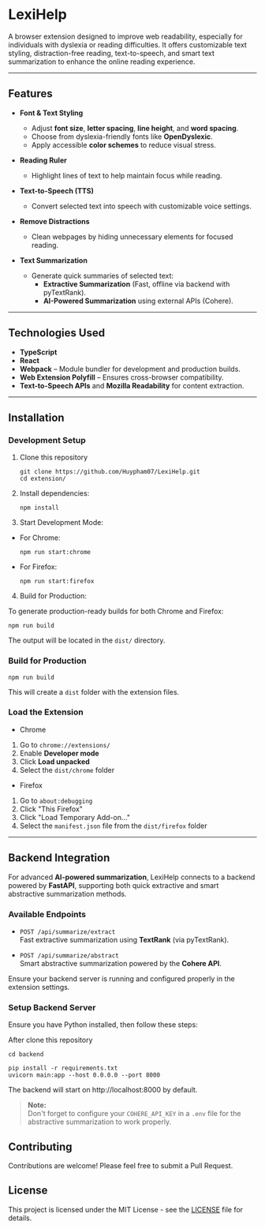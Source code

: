# LexiHelp

A browser extension designed to improve web readability, especially for individuals with dyslexia or reading difficulties. It offers customizable text styling, distraction-free reading, text-to-speech, and smart text summarization to enhance the online reading experience.

---

## Features

- **Font & Text Styling**

  - Adjust **font size**, **letter spacing**, **line height**, and **word spacing**.
  - Choose from dyslexia-friendly fonts like **OpenDyslexic**.
  - Apply accessible **color schemes** to reduce visual stress.

- **Reading Ruler**

  - Highlight lines of text to help maintain focus while reading.

- **Text-to-Speech (TTS)**

  - Convert selected text into speech with customizable voice settings.

- **Remove Distractions**

  - Clean webpages by hiding unnecessary elements for focused reading.

- **Text Summarization**
  - Generate quick summaries of selected text:
    - **Extractive Summarization** (Fast, offline via backend with pyTextRank).
    - **AI-Powered Summarization** using external APIs (Cohere).

---

## Technologies Used

- **TypeScript**
- **React**
- **Webpack** – Module bundler for development and production builds.
- **Web Extension Polyfill** – Ensures cross-browser compatibility.
- **Text-to-Speech APIs** and **Mozilla Readability** for content extraction.

---

## Installation

### Development Setup

1. Clone this repository
   ```
   git clone https://github.com/Huypham07/LexiHelp.git
   cd extension/
   ```
2. Install dependencies:
   ```
   npm install
   ```
3. Start Development Mode:

- For Chrome:
  ```
  npm run start:chrome
  ```
- For Firefox:
  ```
  npm run start:firefox
  ```

4. Build for Production:

To generate production-ready builds for both Chrome and Firefox:

```
npm run build
```

The output will be located in the `dist/` directory.

### Build for Production

```
npm run build
```

This will create a `dist` folder with the extension files.

### Load the Extension

- Chrome

1. Go to `chrome://extensions/`
2. Enable **Developer mode**
3. Click **Load unpacked**
4. Select the `dist/chrome` folder

- Firefox

1. Go to `about:debugging`
2. Click "This Firefox"
3. Click "Load Temporary Add-on..."
4. Select the `manifest.json` file from the `dist/firefox` folder

---

## Backend Integration

For advanced **AI-powered summarization**, LexiHelp connects to a backend powered by **FastAPI**, supporting both quick extractive and smart abstractive summarization methods.

### Available Endpoints

- `POST /api/summarize/extract`  
  Fast extractive summarization using **TextRank** (via pyTextRank).

- `POST /api/summarize/abstract`  
  Smart abstractive summarization powered by the **Cohere API**.

Ensure your backend server is running and configured properly in the extension settings.

### Setup Backend Server

Ensure you have Python installed, then follow these steps:

After clone this repository

```
cd backend
```

```
pip install -r requirements.txt
uvicorn main:app --host 0.0.0.0 --port 8000
```

The backend will start on http://localhost:8000 by default.

> **Note:**  
> Don't forget to configure your `COHERE_API_KEY` in a `.env` file for the abstractive summarization to work properly.

## Contributing

Contributions are welcome! Please feel free to submit a Pull Request.

## License

This project is licensed under the MIT License - see the [LICENSE](LICENSE) file for details.
